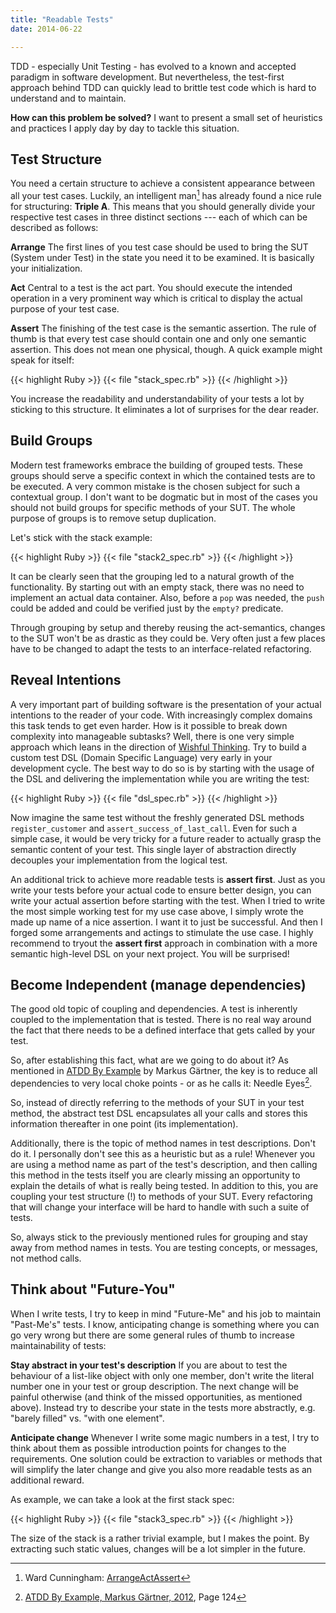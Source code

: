 ```yaml
---
title: "Readable Tests"
date: 2014-06-22

---
```


TDD - especially Unit Testing - has evolved to a known and accepted paradigm in
software development.  But nevertheless, the test-first approach behind TDD can
quickly lead to brittle test code which is hard to understand and to maintain.

<!--more-->

**How can this problem be solved?** I want to present a small set
of heuristics and practices I apply day by day to tackle this situation.

## Test Structure

You need a certain structure to achieve a consistent appearance between all your
test cases. Luckily, an intelligent man[^1] has already found a nice rule for
structuring: **Triple A**. This means that you should generally divide your
respective test cases in three distinct sections --- each of which can be
described as follows:

**Arrange** The first lines of you test case should be used to bring the SUT
(System under Test) in the state you need it to be examined. It is basically
your initialization.

**Act** Central to a test is the act part. You should execute the intended
operation in a very prominent way which is critical to display the actual
purpose of your test case.

**Assert** The finishing of the test case is the semantic assertion. The rule of
thumb is that every test case should contain one and only one semantic
assertion. This does not mean one physical, though. A quick example might speak
for itself:

{{< highlight Ruby >}}
{{< file "stack_spec.rb" >}}
{{< /highlight >}}

You increase the readability and understandability of your tests a lot by
sticking to this structure. It eliminates a lot of surprises for the dear
reader.

## Build Groups

Modern test frameworks embrace the building of grouped tests. These groups
should serve a specific context in which the contained tests are to be
executed. A very common mistake is the chosen subject for such a
contextual group. I don't want to be dogmatic but in most of the cases you
should not build groups for specific methods of your SUT. The whole purpose of
groups is to remove setup duplication.

Let's stick with the stack example:

{{< highlight Ruby >}}
{{< file "stack2_spec.rb" >}}
{{< /highlight >}}

It can be clearly seen that the grouping led to a natural growth of the
functionality. By starting out with an empty stack, there was no need to
implement an actual data container. Also, before a `pop` was needed, the `push`
could be added and could be verified just by the `empty?` predicate.

Through grouping by setup and thereby reusing the act-semantics, changes to the
SUT won't be as drastic as they could be. Very often just a few places have to
be changed to adapt the tests to an interface-related refactoring.

## Reveal Intentions

A very important part of building software is the presentation of your actual
intentions to the reader of your code. With increasingly complex domains this
task tends to get even harder. How is it possible to break down complexity into
manageable subtasks? Well, there is one very simple approach which leans in the
direction of [Wishful Thinking][wishful]. Try to build a custom test DSL
(Domain Specific Language) very early in your development cycle. The best way
to do so is by starting with the usage of the DSL and delivering the
implementation while you are writing the test:

{{< highlight Ruby >}}
{{< file "dsl_spec.rb" >}}
{{< /highlight >}}

Now imagine the same test without the freshly generated DSL methods
`register_customer` and `assert_success_of_last_call`. Even for such a simple
case, it would be very tricky for a future reader to actually grasp the
semantic content of your test. This single layer of abstraction directly
decouples your implementation from the logical test.

An additional trick to achieve more readable tests is **assert first**. Just as
you write your tests before your actual code to ensure better design, you
can write your actual assertion before starting with the test. When I tried to
write the most simple working test for my use case above, I simply wrote the
made up name of a nice assertion. I want it to just be successful. And then I
forged some arrangements and actings to stimulate the use case. I highly
recommend to tryout the **assert first** approach in combination with a more
semantic high-level DSL on your next project. You will be surprised!

## Become Independent (manage dependencies)

The good old topic of coupling and dependencies. A test is inherently coupled to
the implementation that is tested. There is no real way around the fact that
there needs to be a defined interface that gets called by your test.

So, after establishing this fact, what are we going to do about it? As mentioned
in [ATDD By Example][ATDD] by Markus Gärtner, the key is to
reduce all dependencies to very local choke points - or as he calls it: Needle
Eyes[^2].

So, instead of directly referring to the methods of your SUT in your test
method, the abstract test DSL encapsulates all your calls and stores this
information thereafter in one point (its implementation).

Additionally, there is the topic of method names in test descriptions. Don't do
it. I personally don't see this as a heuristic but as a rule! Whenever you are
using a method name as part of the test's description, and then calling
this method in the tests itself you are clearly missing an opportunity to
explain the details of what is really being tested. In addition to this,
you are coupling your test structure (!) to methods of your SUT. Every
refactoring that will change your interface will be hard to handle with such a
suite of tests.

So, always stick to the previously mentioned rules for grouping and stay away
from method names in tests. You are testing concepts, or messages, not method
calls.

## Think about "Future-You"

When I write tests, I try to keep in mind "Future-Me" and his job to maintain
"Past-Me's" tests. I know, anticipating change is something where you can go
very wrong but there are some general rules of thumb to increase maintainability
of tests:

**Stay abstract in your test's description** If you are about to test the
behaviour of a list-like object with only one member, don't write the literal
number one in your test or group description. The next change will be painful
otherwise (and think of the missed opportunities, as mentioned above). Instead
try to describe your state in the tests more abstractly, e.g. "barely filled"
vs. "with one element".

**Anticipate change** Whenever I write some magic numbers in a test, I try to
think about them as possible introduction points for changes to the
requirements. One solution could be extraction to variables or methods that will
simplify the later change and give you also more readable tests as an additional
reward.

As example, we can take a look at the first stack spec:

{{< highlight Ruby >}}
{{< file "stack3_spec.rb" >}}
{{< /highlight >}}

The size of the stack is a rather trivial example, but I makes the point. By
extracting such static values, changes will be a lot simpler in the future.

[^1]: Ward Cunningham:   [ArrangeActAssert](http://c2.com/cgi/wiki?ArrangeActAssert)
[^2]: [ATDD By Example, Markus Gärtner, 2012][ATDD], Page 124

[wishful]: /posts/2014-06-09-wishful/
[ATDD]: http://www.openisbn.com/isbn/9780321784155/
